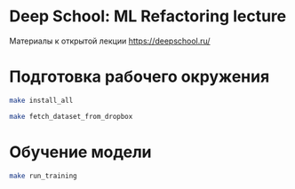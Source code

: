 # Deep School: ML Refactoring lecture

Материалы к открытой лекции https://deepschool.ru/

# Подготовка рабочего окружения

```bash
make install_all
```

```bash
make fetch_dataset_from_dropbox
```

# Обучение модели

```bash
make run_training
```

